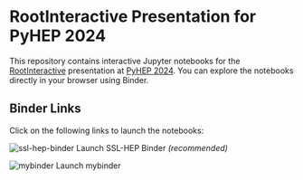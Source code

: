 # RootInteractive Presentation for PyHEP 2024

This repository contains interactive Jupyter notebooks for the [RootInteractive](https://github.com/miranov25/RootInteractive) presentation at [PyHEP 2024](https://indico.cern.ch/event/1384010). You can explore the notebooks directly in your browser using Binder.

## Binder Links

Click on the following links to launch the notebooks:

![ssl-hep-binder](https://binderhub.ssl-hep.org/v2/gh/miranov25/pyhep2024-rootinteractive/HEAD) Launch SSL-HEP Binder _(recommended)_

![mybinder](https://mybinder.org/v2/gh/miranov25/pyhep2024-rootinteractive/HEAD) Launch mybinder